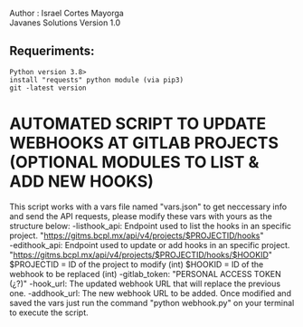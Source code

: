 Author : Israel Cortes Mayorga <br />
 Javanes Solutions
 Version 1.0
 ## Requeriments: 
    Python version 3.8>
    install "requests" python module (via pip3)
    git -latest version
#
 # AUTOMATED SCRIPT TO UPDATE WEBHOOKS AT GITLAB PROJECTS (OPTIONAL MODULES TO LIST & ADD NEW HOOKS)
 This script works with a vars file named "vars.json" to get neccessary info and send the API requests, 
 please modify these vars with yours as the structure below:
       -listhook_api: Endpoint used to list the hooks in an specific project.
                     "https://gitms.bcpl.mx/api/v4/projects/$PROJECTID/hooks"       
       -edithook_api: Endpoint used to update or add hooks in an specific project.
                     "https://gitms.bcpl.mx/api/v4/projects/$PROJECTID/hooks/$HOOKID"
                        $PROJECTID = ID of the project to modify (int)
                        $HOOKID = ID of the webhook to be replaced (int)
       -gitlab_token: "PERSONAL ACCESS TOKEN (¿?)" 
       -hook_url: The updated webhook URL that will replace the previous one.
       -addhook_url: The new webhook URL to be added.
Once modified and saved the vars just run the command "python webhook.py" on your terminal to execute the script.
